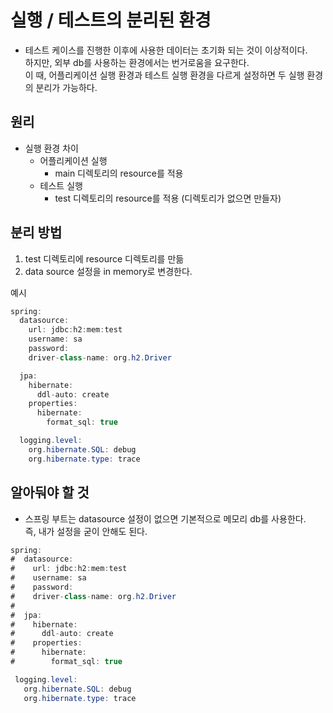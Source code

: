 # 실행 / 테스트의 분리된 환경

* 테스트 케이스를 진행한 이후에 사용한 데이터는 초기화 되는 것이 이상적이다.   
하지만, 외부 db를 사용하는 환경에서는 번거로움을 요구한다.   
이 때, 어플리케이션 실행 환경과 테스트 실행 환경을 다르게 설정하면 두 실행 환경의 분리가 가능하다.  
   

## 원리
* 실행 환경 차이
    * 어플리케이션 실행
        * main 디렉토리의 resource를 적용
    * 테스트 실행
        * test 디렉토리의 resource를 적용 (디렉토리가 없으면 만들자)

## 분리 방법
1. test 디렉토리에 resource 디렉토리를 만듦
2. data source 설정을 in memory로 변경한다.

예시
```java
spring:
  datasource:
    url: jdbc:h2:mem:test
    username: sa
    password:
    driver-class-name: org.h2.Driver

  jpa:
    hibernate:
      ddl-auto: create
    properties:
      hibernate:
        format_sql: true

  logging.level:
    org.hibernate.SQL: debug
    org.hibernate.type: trace

```

## 알아둬야 할 것
* 스프링 부트는 datasource 설정이 없으면 기본적으로 메모리 db를 사용한다.  
 즉, 내가 설정을 굳이 안해도 된다.

 ```java
spring:
#  datasource:
#    url: jdbc:h2:mem:test
#    username: sa
#    password:
#    driver-class-name: org.h2.Driver
#
#  jpa:
#    hibernate:
#      ddl-auto: create
#    properties:
#      hibernate:
#        format_sql: true

  logging.level:
    org.hibernate.SQL: debug
    org.hibernate.type: trace


```